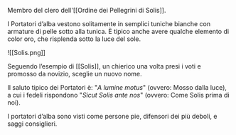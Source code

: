 Membro del clero dell'[[Ordine dei Pellegrini di Solis]].

I Portatori d’alba vestono solitamente in semplici tuniche bianche con armature di pelle sotto alla tunica. È tipico anche avere qualche elemento di color oro, che risplenda sotto la luce del sole. 

![[Solis.png]]

Seguendo l’esempio di [[Solis]], un chierico una volta presi i voti e promosso da novizio, sceglie un nuovo nome.

Il saluto tipico dei Portatori è: "*A lumine motus*" (ovvero: Mosso dalla luce), a cui i fedeli rispondono "*Sicut Solis ante nos*" (ovvero: Come Solis prima di noi).

I portatori d’alba sono visti come persone pie, difensori dei più deboli, e saggi consiglieri. 